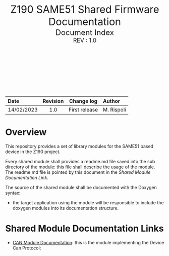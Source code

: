 <center><font size =6">Z190 SAME51 Shared Firmware Documentation</font></center>
<center><font size =5">Document Index</font></center>
<center><font size =4">REV : 1.0</font></center>


 <br/><br/>
 <br/><br/>
 <br/><br/>
 <br/><br/>

<center>
<font size =4">

|Date |Revision | Change log| Author|
|:---| :----: | :----: |:---|
|14/02/2023|1.0|First release| M. Rispoli|

</font>
</center>

<div style="page-break-after: always;"></div>

# Overview

This repository provides a set of library modules for 
the SAME51 based device in the Z190 project.

Every shared module shall provides a readme.md file saved into the sub directory of the module: this file  shall describe the usage of the module. The readme.md file is pointed by this document in the *Shared Module Documentation Link*.

The source of the shared module shall be documented with the Doxygen syntax:
+ the target application using the module will be responsible to include 
the doxygen modules into its documentation structure.

# Shared Module Documentation Links

+ [CAN Module Documentation][CANP]: this is the module implementing the Device Can Protocol;

[CANP]:./CAN/readme.md


